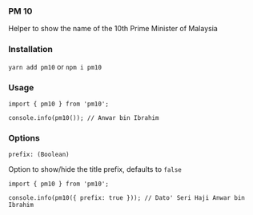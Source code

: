 ### PM 10

Helper to show the name of the 10th Prime Minister of Malaysia

### Installation

`yarn add pm10` or `npm i pm10`

### Usage

```
import { pm10 } from 'pm10';

console.info(pm10()); // Anwar bin Ibrahim
```

### Options

`prefix: (Boolean)`

Option to show/hide the title prefix, defaults to `false`

```
import { pm10 } from 'pm10';

console.info(pm10({ prefix: true })); // Dato' Seri Haji Anwar bin Ibrahim
```

